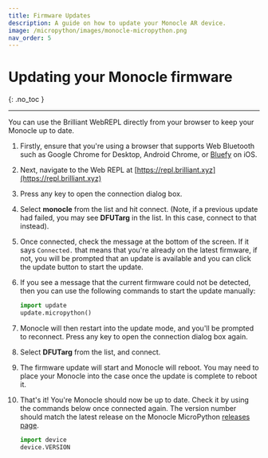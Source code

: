 ```yaml
---
title: Firmware Updates
description: A guide on how to update your Monocle AR device.
image: /micropython/images/monocle-micropython.png
nav_order: 5
---
```


# Updating your Monocle firmware
{: .no_toc }

---

You can use the Brilliant WebREPL directly from your browser to keep your Monocle up to date. 

1. Firstly, ensure that you're using a browser that supports Web Bluetooth such as Google Chrome for Desktop, Android Chrome, or [Bluefy](https://apps.apple.com/us/app/bluefy-web-ble-browser/id1492822055) on iOS.

1. Next, navigate to the Web REPL at [https://repl.brilliant.xyz](https://repl.brilliant.xyz)

1. Press any key to open the connection dialog box.

1. Select **monocle** from the list and hit connect. (Note, if a previous update had failed, you may see **DFUTarg** in the list. In this case, connect to that instead).

1. Once connected, check the message at the bottom of the screen. If it says `Connected.` that means that you're already on the latest firmware, if not, you will be prompted that an update is available and you can click the update button to start the update.

1. If you see a message that the current firmware could not be detected, then you can use the following commands to start the update manually:

    ```python
    import update
    update.micropython()
    ```

1. Monocle will then restart into the update mode, and you'll be prompted to reconnect. Press any key to open the connection dialog box again.

1. Select **DFUTarg** from the list, and connect.

1. The firmware update will start and Monocle will reboot. You may need to place your Monocle into the case once the update is complete to reboot it.

1. That's it! You're Monocle should now be up to date. Check it by using the commands below once connected again. The version number should match the latest release on the Monocle MicroPython [releases page](https://github.com/brilliantlabsAR/monocle-micropython/releases).

    ```python
    import device
    device.VERSION
    ```
